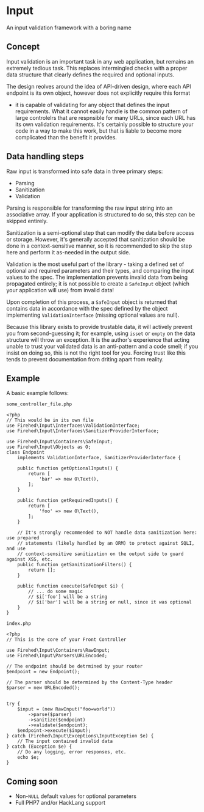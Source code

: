 Input
=====
An input validation framework with a boring name

Concept
-----
Input validation is an important task in any web application, but remains an
extremely tedious task.  This replaces intermingled checks with a proper data
structure that clearly defines the required and optional inputs.

The design reolves around the idea of API-driven design, where each API
endpoint is its own object, however does not explicitly require this format
- it is capable of validating for any object that defines the input
requirements. What it cannot easily handle is the common pattern of large
controlelrs that are respnsible for many URLs, since each URL has its own
validation requirements. It's certainly possible to structure your code in
a way to make this work, but that is liable to become more complicated than the
benefit it provides.


Data handling steps
-----
Raw input is transformed into safe data in three primary steps:

* Parsing
* Sanitization
* Validation

Parsing is responsible for transforming the raw input string into an associative
array. If your application is structured to do so, this step can be skipped
entirely.

Sanitization is a semi-optional step that can modify the data before
access or storage. However, it's generally accepted that sanitization should be
done in a context-sensitive manner, so it is recommended to skip the step here
and perform it as-needed in the output side.

Validation is the most useful part of the library - taking a defined set of
optional and required parameters and their types, and comparing the input
values to the spec. The implementation prevents invalid data from being
propagated entirely; it is not possible to create a `SafeInput` object (which
your application will use) from invalid data!

Upon completion of this process, a `SafeInput` object is returned that contains
data in accordance with the spec defined by the object implementing
`ValidationInterface` (missing optional values are null).

Because this library exists to provide trustable data, it will actively prevent
you from second-guessing it; for example, using `isset` or `empty` on the data
structure will throw an exception. It is the author's experience that acting
unable to trust your validated data is an anti-pattern and a code smell; if you
insist on doing so, this is not the right tool for you. Forcing trust like this
tends to prevent documentation from driting apart from reality.

Example
-----

A basic example follows:

`some_controller_file.php`

    <?php
    // This would be in its own file
    use Firehed\Input\Interfaces\ValidationInterface;
    use Firehed\Input\Interfaces\SanitizerProviderInterface;

    use Firehed\Input\Containers\SafeInput;
    use Firehed\Input\Objects as O;
    class Endpoint
        implements ValidationInterface, SanitizerProviderInterface {

        public function getOptionalInputs() {
            return [
                'bar' => new O\Text(),
            ];
        }

        public function getRequiredInputs() {
            return [
                'foo' => new O\Text(),
            ];
        }

        // It's strongly recommended to NOT handle data sanitization here: use prepared
        // statements (likely handled by an ORM) to protect against SQLI, and use
        // context-sensitive sanitization on the output side to guard against XSS, etc.
        public function getSanitizationFilters() {
            return [];
        }

        public function execute(SafeInput $i) {
            // ... do some magic
            // $i['foo'] will be a string
            // $i['bar'] will be a string or null, since it was optional
        }
    }

`index.php`

    <?php
    // This is the core of your Front Controller

    use Firehed\Input\Containers\RawInput;
    use Firehed\Input\Parsers\URLEncoded;

    // The endpoint should be detrmined by your router
    $endpoint = new Endpoint();

    // The parser should be determined by the Content-Type header
    $parser = new URLEncoded();


    try {
        $input = (new RawInput("foo=world"))
            ->parse($parser)
            ->sanitize($endpoint)
            ->validate($endpoint);
        $endpoint->execute($input);
    } catch (Firehed\Input\Exceptions\InputException $e) {
        // The input contained invalid data
    } catch (Exception $e) {
        // Do any logging, error responses, etc.
        echo $e;
    }



Coming soon
-----

* Non-`NULL` default values for optional parameters
* Full PHP7 and/or HackLang support
